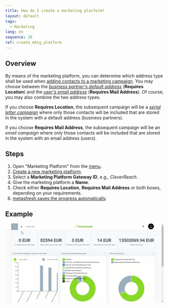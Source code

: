 ```yaml
---
title: How do I create a marketing platform?
layout: default
tags:
  - Marketing
lang: en
sequence: 20
ref: create_mktg_platform
---
```


## Overview
By means of the marketing platform, you can determine which address type shall be used when [adding contacts to a marketing campaign](Add_contacts_to_MKTG_campaign). You may choose between the [*business partner's default address*](Add_address_tab) (**Requires Location**) and the [*user's email address*](Add_user) (**Requires Mail Address**). Of course, you may also combine the two address types.

If you choose **Requires Location**, the subsequent campaign will be a [*serial letter campaign*](Create_serial_letters) where only those contacts will be included that are stored in the system with a default address (business partners).

If you choose **Requires Mail Address**, the subsequent campaign will be an *email campaign* where only those contacts will be included that are stored in the system with an email address (users).

## Steps
1. Open "Marketing Platform" from the [menu](Menu).
1. [Create a new marketing platform](New_Record_Window).
1. Select a **Marketing Platform Gateway ID**, e.g., *CleverReach*.
1. Give the marketing platform a **Name**.
1. Check either **Requires Location**, **Requires Mail Address** or both boxes, depending on your requirements.
1. [metasfresh saves the progress automatically](Saveindicator).

## Example
![](assets/Create_MKTG_platform.gif)
